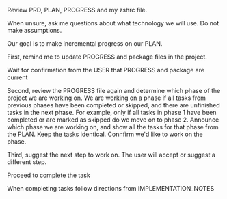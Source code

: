 Review PRD, PLAN, PROGRESS and my zshrc file.

When unsure, ask me questions about what technology we will use. Do not make assumptions. 

Our goal is to make incremental progress on our PLAN. 

First, remind me to update PROGRESS and package files in the project.

Wait for confirmation from the USER that PROGRESS and package are current

Second, review the PROGRESS file again and determine which phase of the project we are working on. 
We are working on a phase if all tasks from previous phases have been completed or skipped, and there are unfinished tasks in the next phase. 
For example, only if all tasks in phase 1 have been completed or are marked as skipped do we move on to phase 2. 
Announce which phase we are working on, and show all the tasks for that phase from the PLAN. 
Keep the tasks identical. 
Connfirm we'd like to work on the phase.

Third, suggest the next step to work on. 
The user will accept or suggest a different step.

Proceed to complete the task

When completing tasks follow directions from IMPLEMENTATION_NOTES
